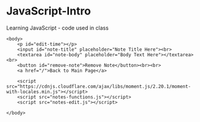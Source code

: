 # JavaScript-Intro
Learning JavaScript - code used in class

<!DOCTYPE html>

<html lang="en">
    <head>
        <title>Edit</title>
    </head>

    <body>
        <p id="edit-time"></p>
        <input id="note-title" placeholder="Note Title Here"><br>
        <textarea id="note-body" placeholder="Body Text Here"></textarea><br>
        <button id="remove-note">Remove Note</button><br><br>
        <a href="/">Back to Main Page</a>

        <script src="https://cdnjs.cloudflare.com/ajax/libs/moment.js/2.20.1/moment-with-locales.min.js"></script>
        <script src="notes-functions.js"></script>
        <script src="notes-edit.js"></script>
        
    </body>
</html>
